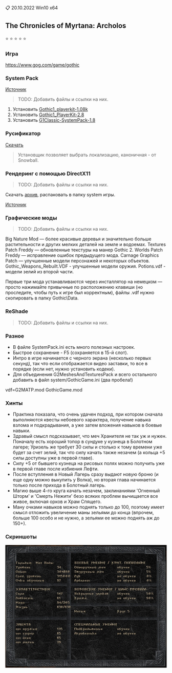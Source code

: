 :clipboard: 20.10.2022 Win10 x64

## The Chronicles of Myrtana: Archolos

:star: :star: :star: :star: :star:

### Игра

https://www.gog.com/game/gothic

### System Pack

[Источник](https://rpgrussia.com/resources/systempack.643/)

> TODO: Добавить файлы и ссылки на них.

1. Установить [Gothic1_playerkit-1.08k](...)
2. Установить [Gothic1_PlayerKit-2.8](...)
3. Установить [G1Classic-SystemPack-1.8](...)

### Русификатор

[Скачать](https://github.com/Unicornum/Db.Games/releases/download/Gothic/G1LangPack.Cyrillic.-0.2.exe)

> Установщик позволяет выбрать локализацию, каноничная - от Snowball.

### Рендеринг с помощью DirectX11

> TODO: Добавить файлы и ссылки на них.

Скачать [архив](...), распаковать в папку system игры.

[Источник](https://github.com/Kirides/GD3D11/releases)

### Графические моды

> TODO: Добавить файлы и ссылки на них.

Big Nature Mod — более красивые деревья и значительно больше растительности и других мелких деталей на земле и водоемах.
Textures Patch Freddy — обновленные текстуры на манер Gothic 2.
Worlds Patch Freddy — исправление ошибок предыдущего мода.
Carnage Graphics Patch — улучшенные модели персонажей и некоторых объектов.
Gothic_Weapons_Rebuilt.VDF - улучшенные модели оружия.
Potions.vdf - модели зелий из второй части.

Первые три мода устанавливаются через инсталлятор на немецком — просто нажимайте привычные по расположению клавиши (но проследите, чтобы путь к игре был корректным), файлы .vdf нужно скопировать в папку Gothic\Data.

### ReShade

> TODO: Добавить файлы и ссылки на них.

### Разное

- В файле SystemPack.ini есть много полезных настроек.
- Быстрое сохранение - F5 (сохраняется в 15-й слот).
- Интро в игре начинается с черного экрана (несколько первых секунд), так что если отображается видео заставки, то все в порядке (если нет, нужно установить кодеки).
- Для объединения G2MeshesAndTexturesPack и всего остального добавить в файл system/GothicGame.ini (два пробела!)

vdf=G2MATP.mod  GothicGame.mod

### Хинты

- Практика показала, что очень удачен подход, при котором сначала выполняются квесты небоевого характера, получение навыка взлома и подкрадывания, а уже затем вложения навыков в боевые навыки.
- Здравый смысл подсказывает, что меч Хранителя не так уж и нужен. Поначалу есть хороший топор в сундуке у кузнеца в Болотном лагере; Уризель же требует 30 силы и столько к тому времени уже будет за счет зелий, так что силу качать также незачем (а кольца +5 силы доступны уже в первой главе).
- Силу +5 от бывшего кузнеца на рисовых полях можно получить уже в первой главе после избиения Лефти.
- После вступления в Новый Лагерь сразу выдают новую броню (и еще одну можно выкупить у Волка), но вторая глава начинается только после прихода в Болотный лагерь.
- Магию выше 4-го круга качать незачем, заклинаниями 'Огненный Шторм' и 'Смерть Нежити' безо всяких проблем вычищается все живое, включая орков и Храм Спящего.
- Ману очками навыков можно поднять только до 100, поэтому имеет смысл отложить увеличение маны зельями до конца (впрочем, больше 100 особо и не нужно, а зельями ее можно поднять аж до 150+).

### Скриншоты

![2020.01.26](2020.01.26.jpg)

